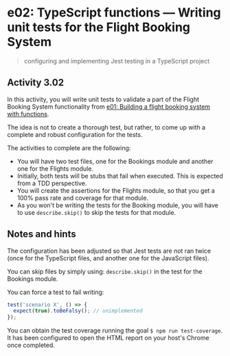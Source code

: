 # e02: TypeScript functions &mdash; Writing unit tests for the Flight Booking System
> configuring and implementing Jest testing in a TypeScript project

## Activity 3.02

In this activity, you will write unit tests to validate a part of the Flight Booking System functionality from [e01: Building a flight booking system with functions](e01-flight-booking-system).

The idea is not to create a thorough test, but rather, to come up with a complete and robust configuration for the tests.

The activities to complete are the following:
+ You will have two test files, one for the Bookings module and another one for the Flights module.
+ Initially, both tests will be stubs that fail when executed. This is expected from a TDD perspective.
+ You will create the assertions for the Flights module, so that you get a 100% pass rate and coverage for that module.
+ As you won't be writing the tests for the Booking module, you will have to use `describe.skip()` to skip the tests for that module.

## Notes and hints
The configuration has been adjusted so that Jest tests are not ran twice (once for the TypeScript files, and another one for the JavaScript files).

You can skip files by simply using: `describe.skip()` in the test for the Bookings module.

You can force a test to fail writing:

```typescript
test('scenario X', () => {
  expect(true).toBeFalsy(); // unimplemented
});
```

You can obtain the test coverage running the goal `$ npm run test-coverage`. It has been configured to open the HTML report on your host's Chrome once completed.